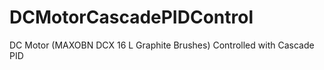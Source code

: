 # DCMotorCascadePIDControl
DC Motor  (MAXOBN DCX 16 L Graphite Brushes) Controlled with Cascade PID
